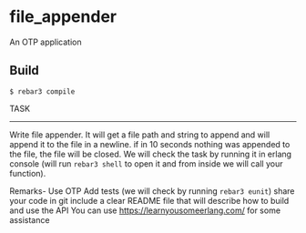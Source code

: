 file_appender
=====

An OTP application

Build
-----

    $ rebar3 compile

TASK
_____

Write file appender. It will get a file path and string to append and will append it to the file in a newline.
if in 10 seconds nothing was appended to the file, the file will be closed.
We will check the task by running it in erlang console (will run `rebar3 shell` to open it and from inside we will call your function).﻿

Remarks-
Use OTP
Add tests (we will check by running `rebar3 eunit`)
share your code in git
include a clear README file that will describe how to build and use the API
You can use https://learnyousomeerlang.com/ for some assistance  
